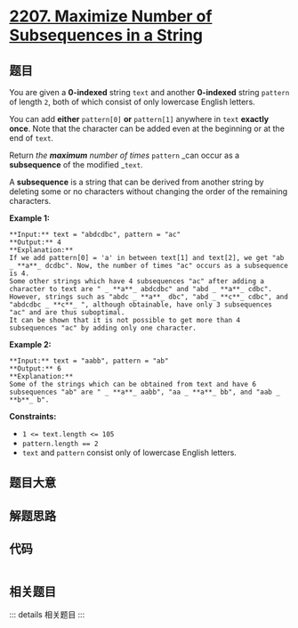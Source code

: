 # [2207. Maximize Number of Subsequences in a String](https://leetcode.com/problems/maximize-number-of-subsequences-in-a-string)

## 题目

You are given a **0-indexed** string `text` and another **0-indexed** string
`pattern` of length `2`, both of which consist of only lowercase English
letters.

You can add **either** `pattern[0]` **or** `pattern[1]` anywhere in `text`
**exactly once**. Note that the character can be added even at the beginning
or at the end of `text`.

Return _the **maximum** number of times_ `pattern` _can occur as a
**subsequence** of the modified _`text`.

A **subsequence** is a string that can be derived from another string by
deleting some or no characters without changing the order of the remaining
characters.



**Example 1:**

    
    
    **Input:** text = "abdcdbc", pattern = "ac"
    **Output:** 4
    **Explanation:**
    If we add pattern[0] = 'a' in between text[1] and text[2], we get "ab _ **a**_ dcdbc". Now, the number of times "ac" occurs as a subsequence is 4.
    Some other strings which have 4 subsequences "ac" after adding a character to text are " _ **a**_ abdcdbc" and "abd _ **a**_ cdbc".
    However, strings such as "abdc _ **a**_ dbc", "abd _ **c**_ cdbc", and "abdcdbc _ **c**_ ", although obtainable, have only 3 subsequences "ac" and are thus suboptimal.
    It can be shown that it is not possible to get more than 4 subsequences "ac" by adding only one character.
    

**Example 2:**

    
    
    **Input:** text = "aabb", pattern = "ab"
    **Output:** 6
    **Explanation:**
    Some of the strings which can be obtained from text and have 6 subsequences "ab" are " _ **a**_ aabb", "aa _ **a**_ bb", and "aab _ **b**_ b".
    



**Constraints:**

  * `1 <= text.length <= 105`
  * `pattern.length == 2`
  * `text` and `pattern` consist only of lowercase English letters.


## 题目大意

## 解题思路

## 代码

```javascript

```

## 相关题目

::: details 相关题目
:::
